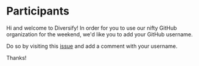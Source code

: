 # Participants

Hi and welcome to Diversify! In order for you to use our nifty GitHub organization for the weekend, we'd like you to add your GitHub username.

Do so by visiting this [issue](https://github.com/diversify/participants/issues/1) and add a comment with your username.

Thanks!
